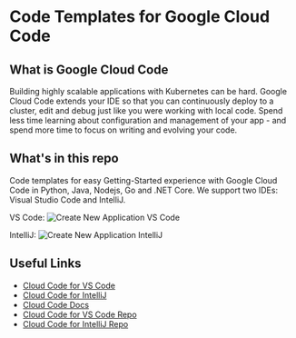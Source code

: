 # Code Templates for Google Cloud Code

## What is Google Cloud Code

Building highly scalable applications with Kubernetes can be hard.
Google Cloud Code extends your IDE so that you can continuously deploy to a cluster, edit and debug just like you were working with local code.
Spend less time learning about configuration and management of your app - and spend more time to focus on writing and evolving your code.

## What's in this repo

Code templates for easy Getting-Started experience with Google Cloud Code in Python, Java, Nodejs, Go and .NET Core.
We support two IDEs: Visual Studio Code and IntelliJ.

VS Code:
![Create New Application VS Code](https://cloud.google.com/code/docs/vscode/images/create-new-app.gif)

IntelliJ:
![Create New Application IntelliJ](https://cloud.google.com/code/docs/intellij/images/quickstart-intellij-runthrough.gif)


## Useful Links

- [Cloud Code for VS Code](https://marketplace.visualstudio.com/items?itemName=GoogleCloudTools.cloudcode)
- [Cloud Code for IntelliJ](https://plugins.jetbrains.com/plugin/8079-cloud-code)
- [Cloud Code Docs](https://cloud.google.com/code/docs/)
- [Cloud Code for VS Code Repo](https://github.com/GoogleCloudPlatform/cloud-code-vscode)
- [Cloud Code for IntelliJ Repo](https://github.com/GoogleCloudPlatform/cloud-code-intellij)
